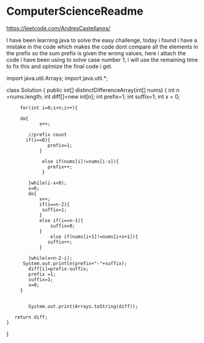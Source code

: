 # ComputerScienceReadme
https://leetcode.com/AndresCastellanos/

I have been learning java to solve the easy challenge, today i found i have a mistake in the code which makes the code dont compare all the elements in the prefix so the sum prefix is given the wrong values, here i attach the code i have been using to solve case number 1, i will use the remaining time to fix thix and optmize the final code i get.

import java.util.Arrays;
import java.util.*;

class Solution {
    public int[] distinctDifferenceArray(int[] nums) {
       int n =nums.length;
	    int diff[]=new int[n];
	    int prefix=1;
	    int suffix=1;
	    int x = 0;
	    
	     
	     for(int i=0;i<n;i++){
	         
	     do{
	     	    x++;
	     	 
	     	//prefix count
	       if(i==0){
	               prefix=1; 
	            }
	             
	             else if(nums[i]!=nums[i-x]){
	               prefix++;
	             }
	   
	     	}while(i-x>0);
	     	x=0;
	     	do{
	     	    x++;
	            if(i==n-2){
	             suffix=1;
	            }
	            else if(i==n-1){
	                suffix=0;
	            }
	                else if(nums[i+1]!=nums[i+x+1]){
	               suffix++;
	            }
	           
	     	}while(x<n-2-i);
	      System.out.println(prefix+"-"+suffix);
	        diff[i]=prefix-suffix;
	        prefix =1;
	        suffix=1;
	        x=0;
	     }
	      
	     
	        System.out.print(Arrays.toString(diff));
	    
       return diff; 
    }
}
